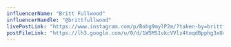 ```yaml
---
influencerName: "Britt Fullwood"
influencerHandle: "@brittfullwood"
livePostLink: "https://www.instagram.com/p/Bohg9mylP2m/?taken-by=brittfullwood"
postFileLink: "https://lh3.google.com/u/0/d/1W5MS1vkcVVlz4toqdBpphg3xUrVci5Ut"
---
```

